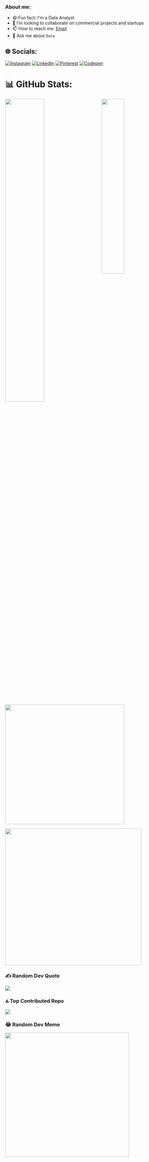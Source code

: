 ### About me:
- 😄 Fun fact: I'm a Data Analyst
- 🔭 I’m looking to collaborate on commercial projects and startups
- 📫 How to reach me: [Email](mailto:gsanskar77@gmail.com)
- 💬 Ask me about `Data`
## 🌐 Socials:
[![Instagram](https://img.shields.io/badge/Instagram-%23E4405F.svg?logo=Instagram&logoColor=white)]() [![LinkedIn](https://img.shields.io/badge/LinkedIn-%230077B5.svg?logo=linkedin&logoColor=white)](https://www.linkedin.com/in/sanskar-gupta04/) [![Pinterest](https://img.shields.io/badge/Pinterest-%23E60023.svg?logo=Pinterest&logoColor=white)]() [![Codepen](https://img.shields.io/badge/Codepen-000000?style=for-the-badge&logo=codepen&logoColor=white)]() 

# 📊 GitHub Stats:
<img align="right" width="38%" src="https://i.imgur.com/VxANS89.jpg"/>

  <a href="https://github.com/SanskarGupta001"><img width="50%" src="https://github-readme-stats.vercel.app/api?username=SanskarGupta001&theme=radical&title_color=ff3068?"></a>
   <img width="385px" src="https://github-readme-stats.anuraghazra1.vercel.app/api/top-langs/?username=SanskarGupta001&layout=compact&theme=onedark" />
 
  <div>
 <img width="440px" src="https://github-readme-activity-graph.vercel.app/graph?username=SanskarGupta001&theme=github">

  </div>

### ✍️ Random Dev Quote
![](https://quotes-github-readme.vercel.app/api?type=horizontal&theme=dark)

### 🔝 Top Contributed Repo
![](https://github-contributor-stats.vercel.app/api?username=SanskarGupta001&limit=5&theme=dracula&combine_all_yearly_contributions=true)

### 😂 Random Dev Meme
<img src='https://randommeme-five.vercel.app/' style="height: 400px;"/>

 
<!-- Proudly created with GPRM ( https://gprm.itsvg.in ) -->
